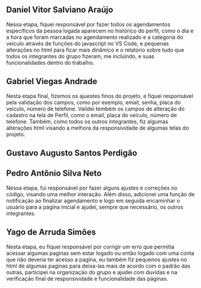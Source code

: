 ## Daniel Vitor Salviano Araújo
 Nessa etapa, fiquei responsável por fazer todos os agendamentos específicos da pessoa logada aparecem no histórico do perfil, como o dia e a hora que foram marcadas no agendamento realizado e a categoria do veículo através de funções do javascript no VS Code, e pequenas alterações no html para ficar mais dinâmico e o relatório sobre tudo que todos os integrantes do grupo fizeram, me incluíndo, e suas funcionalidades dentro do trabalho.

## Gabriel Viegas Andrade
Nesta etapa final, fizemos os ajuestes finos do projeto, e fiquei responsável pela validação dos campos, como por exemplo, email, senha, placa do veículo, número de telefone.
Validei tembém os campos de alteração do cadastro na tela de Perfil, como o email, placa do veículo, número de telefone.
Também, como todos os outros integrantes, fiz algumas alterações html visando a melhora da responsividade de algumas telas do projeto.

## Gustavo Augusto Santos Perdigão

## Pedro Antônio Silva Neto
Nessa etapa, fui responsável por fazer alguns ajustes e correções no código, visando uma melhor interação. Além disso, adicionei uma função de notificação ao finalizar agendamento e logo em seguida encaminhar o usuário para a página inicial e ajudei, sempre que necessário, os outros integrantes.
## Yago de Arruda Simões
Nesta etapa, eu fiquei responsável por corrigir um erro que permitia acessar algumas paginas sem estar logado ou então logado com uma conta que não deveria ter acesso a pagina, eu também fiz pequenos ajustes no html de algumas paginas para deixa-las mais de acordo com o padrão das outras, participei na organização do grupo e ajudei com duvidas  e na verificação final de responsividade e funcionalidade das páginas.
